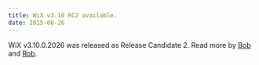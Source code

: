 ```yaml
---
title: WiX v3.10 RC2 available.
date: 2015-08-26
---
```


WiX v3.10.0.2026 was released as Release Candidate 2. Read more by <a href="http://www.joyofsetup.com/2015/08/26/wix-v3-10-release-candidate-2-build-available/">Bob</a> and <a href="http://robmensching.com/blog/posts/2015/8/26/wix-v3.10-release-candidate-2/">Rob</a>.
